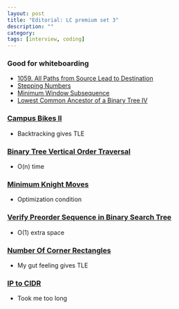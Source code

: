 ```yaml
---
layout: post
title: "Editorial: LC premium set 3" 
description: ""
category: 
tags: [interview, coding]
--- 
```


### Good for whiteboarding
* [1059. All Paths from Source Lead to Destination](https://leetcode.com/submissions/detail/430412193/)
* [Stepping Numbers](https://leetcode.com/submissions/detail/431305672/)
* [Minimum Window Subsequence](https://leetcode.com/submissions/detail/432505206/)
* [Lowest Common Ancestor of a Binary Tree IV](https://leetcode.com/submissions/detail/432834213/)

### [Campus Bikes II](https://leetcode.com/submissions/detail/431136984/)
* Backtracking gives TLE

### [Binary Tree Vertical Order Traversal](https://leetcode.com/submissions/detail/431453753/)
* O(n) time

### [Minimum Knight Moves](https://leetcode.com/submissions/detail/431471491/)
* Optimization condition

### [Verify Preorder Sequence in Binary Search Tree](https://leetcode.com/submissions/detail/431695340/)
* O(1) extra space

### [Number Of Corner Rectangles](https://leetcode.com/submissions/detail/432152290/)
* My gut feeling gives TLE

### [IP to CIDR](https://leetcode.com/submissions/detail/432629835/)
* Took me too long
